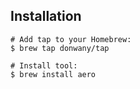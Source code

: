## Installation

```shell
# Add tap to your Homebrew:
$ brew tap donwany/tap

# Install tool:
$ brew install aero
```

